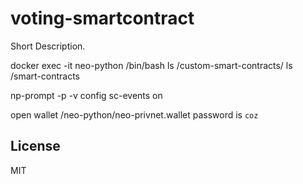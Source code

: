 # voting-smartcontract

Short Description.


docker exec -it neo-python /bin/bash
ls /custom-smart-contracts/
ls /smart-contracts


np-prompt -p -v
config sc-events on

open wallet /neo-python/neo-privnet.wallet
password is `coz`
## License
MIT
